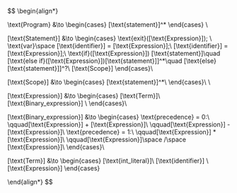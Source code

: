 $$
\begin{align*}

\text{Program} &\to \begin{cases}
	[\text{statement}]^*
\end{cases} \\

[\text{Statement}] &\to
\begin{cases}
	\text{exit}([\text{Expression}]); \\
	\text{var}\space [\text{identifier}] = [\text{Expression}];\\
	[\text{identifier}] = [\text{Expression}];\\
	\text{if}([\text{Expression}]) [\text{statement}]\quad [\text{else if}([\text{Expression}])[\text{statement}]]^*\quad [\text{else} [\text{statement}]]^?\\
	[\text{Scope}]
\end{cases}\\

[\text{Scope}] &\to
\begin{cases}
	[\text{statement}]^*\\
\end{cases}\ \\

[\text{Expression}] &\to
\begin{cases}
	[\text{Term}]\\
	[\text{Binary\_expression}] \\
\end{cases}\\

[\text{Binary\_expression}] &\to
\begin{cases}
	\text{precedence} = 0:\\
	\qquad[\text{Expression}] + [\text{Expression}]\\
	\qquad[\text{Expression}] - [\text{Expression}]\\
	\text{precedence} = 1:\\
	\qquad[\text{Expression}] * [\text{Expression}]\\
	\qquad[\text{Expression}]\space /\space [\text{Expression}]\\
\end{cases}\\

[\text{Term}] &\to
\begin{cases}
	[\text{int\_literal}]\\
	[\text{identifier}] \\
	[\text{Expression}]
\end{cases}


\end{align*}
$$